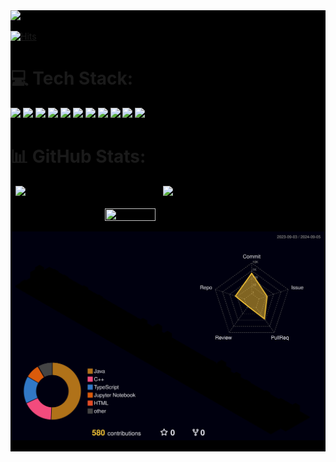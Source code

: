 <div style='background-color: black'>

<img src="https://capsule-render.vercel.app/api?type=waving&color=auto&height=200&section=header&text=Hyeonsoo%20Kim&fontSize=90" />

[![Hits](https://hits.seeyoufarm.com/api/count/incr/badge.svg?url=https%3A%2F%2Fgithub.com%2FHyeonsoo0625&count_bg=%23FF8A8A&title_bg=%23FF6262&icon=&icon_color=%23E7E7E7&title=hits&edge_flat=false)](https://hits.seeyoufarm.com)

<div>

# 💻 Tech Stack:
<img src="https://img.shields.io/badge/JAVA-%23ED8B00?style=for-the-badge&logo=openjdk&logoColor=white" />
<img src="https://img.shields.io/badge/AWS-%23FF9900?style=for-the-badge&logo=amazon&logoColor=white" />
<img src="https://img.shields.io/badge/NGINX-%23009639?style=for-the-badge&logo=Nginx&logoColor=white" />
<img src="https://img.shields.io/badge/SPRINGBOOT-6DB33F?style=for-the-badge&logo=spring&logoColor=white" />
<img src="https://img.shields.io/badge/MYSQL-%2300000f?style=for-the-badge&logo=mysql&logoColor=white" />
<img src="https://img.shields.io/badge/GIT-fc6d26?style=for-the-badge&logo=git&logoColor=white" />
<img src="https://img.shields.io/badge/PYTHON-3776AB?style=for-the-badge&logo=python&logoColor=white" />
<img src="https://img.shields.io/badge/Docker-2496ED?style=for-the-badge&logo=Docker&logoColor=white" />
<img src="https://img.shields.io/badge/GitHub Actions-2088FF?style=for-the-badge&logo=githubactions&logoColor=white" />
<img src="https://img.shields.io/badge/AWS-232F3E?style=for-the-badge&logo=amazonwebservices&logoColor=white" />
<img src="https://img.shields.io/badge/linux-FCC624?style=for-the-badge&logo=linux&logoColor=white" />

</div>


# 📊 GitHub Stats:


<div style="display: flex; justify-content: center">


<img src="https://github-readme-stats.vercel.app/api?username=hyeonsoo0625&theme=dark&hide_border=false&include_all_commits=true&count_private=true" style="width: 45%; margin-right: 10px">


<img src="https://github-readme-streak-stats.herokuapp.com/?user=hyeonsoo0625&theme=dark&hide_border=false" width=50%>


</div>

<div style="display: flex; justify-content: center;">

<img src="https://github-readme-stats.vercel.app/api/top-langs/?username=hyeonsoo0625&theme=dark&hide_border=false&include_all_commits=true&count_private=true&layout=compact" style="width: 40%; height: 10%; margin-top: 20px;">
</div>

![](./profile-3d-contrib/profile-night-rainbow.svg)

---
</div>
